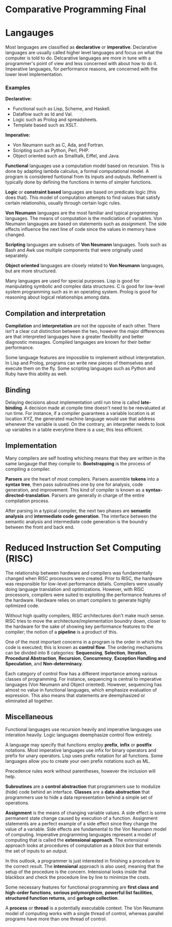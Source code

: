 # Comparative Programming Final

# Langauges
Most languages are classified as **declarative** or **imperative**.
Declarative languages are usually called higher level languages and focus on what the computer is told to do.
Delcarative languages are more in tune with a programmer's point of view and less concerned with about how to do it.
Imperative languages, for performance reasons, are concerned with the lower level implementation.

### Examples
**Declarative:**

* Functional such as Lisp, Scheme, and Haskell.
* Dataflow such as Id and Val.
* Logic such as Prolog and spreadsheets.
* Template based such as XSLT.

**Imperative:**

* Von Neumann such as C, Ada, and Fortran.
* Scripting such as Python, Perl, PHP.
* Object oriented such as Smalltalk, Eiffel, and Java.

**Functional** languages use a computation model based on recursion. This is done by adapting lambda calculus, a formal computational model.
A program is considered funtional from its inputs and outputs.
Refinement is typically done by defining the functions in terms of simpler functions.

**Logic** or **constraint based** languages are based on predicate logic (this does that).
This model of computation attempts to find values that satisfy certain relationshis, usually through certain logic rules.

**Von Neumann** languages are the most familiar and typical programming languages.
The means of computation is the modiciation of variables. Von Neumann langauges are based on statements such as *assignment*. The side effects influence the next line of code since the values in memory have changed.

**Scripting** languages are subsets of **Von Neumann** languages.
Tools such as Bash and Awk use multiple components that were originally used separately.

**Object oriented** languages are closely related to **Von Neumann** languages, but are more structured.

Many languages are used for special purposes. Lisp is good for manipulating symbolic and complex data structures.
C is good for low-level system programming such as in an operating system.
Prolog is good for reasoning about logical relationships among data.

## Compilation and interpretation
**Compilation** and **interpretation** are not the opposite of each other.
There isn't a clear cut distinction between the two, however the major differences are that interpreted languages have a greater flexibility and better diagnostic messages.
Compiled languages are known for their better performance.

Some language features are impossible to implement without interpretation.
In Lisp and Prolog, programs can write new pieces of themselves and execute them on the fly.
Some scripting languages such as Python and Ruby have this ability as well.

## Binding
Delaying decisions about implementation until run time is called **late-binding**.
A decision made at compile time doesn't need to be reevaluated at run time.
For instance, if a compiler guarantees a variable location is at location XYZ, the generated machine language would use that address whenever the variable is used.
On the contrary, an interpreter needs to look up variables in a table everytime there is a use; this less efficient.

## Implementation
Many compilers are self hosting whiching means that they are written in the same langauge that they compile to. **Bootstrapping** is the process of compiling a compiler.

**Parsers** are the heart of most compilers.
Parsers assemble **tokens** into a **syntax tree**, then pass subroutines one by one for analysis, code generation, and improvement.
This kind of compiler is known as a **syntax-directed-translation**.
Parsers are generally in charge of the entire compilation process.

After parsing in a typical compiler, the next two phases are **semantic analysis** and **intermediate code generation**. The interface between the semantic analysis and intermediate code generation is the boundry between the front and back end.

# Reduced Instruction Set Computing (RISC)
The relationship between hardware and compilers was fundamentally changed when RISC processors were created.
Prior to RISC, the hardware was responsible for low-level performance details.
Compilers were usually doing language translation and optimizations.
However, with RISC processors, compilers were suited to exploiting the performance features of the hardware. Hardware relies on smart compilers to generate highly optimized code.

Without high quality compilers, RISC architectures don't make much sense.
RISC tries to move the architecture/implementation boundry down, closer to the hardware for the sake of showing key performance features to the compiler; the notion of a **pipeline** is a product of this.

One of the most important concerns in a program is the order in which the code is executed; this is known as **control flow**.
The ordering mechanisms can be divided into 8 categories: **Sequencing**, **Selection**, **Iteration**, **Procedural Abstraction**, **Recursion**, **Concurrency**, **Exception Handling and Speculation**, and **Non-determinacy**.

Each category of control flow has a different importance among various classes of programming.
For instance, sequencing is central to imperative languages (Von Neumann and Object oriented). However, sequencing has almost no value in functional languages, which emphasize evaluation of expression. This also means that statements are deemphasized or eliminated all together.

## Miscellaneous
Functional languages use recursion heavily and imperative languages use interation heavily.
Logic languages deemphasize control flow entirely.

A language may specify that functions employ **prefix**, **infix** or **postfix** notations.
Most imperative languages use infix for binary operators and prefix for unary operators.
Lisp uses prefix notation for all functions. Some languages allow you to create your own prefix notations such as ML.

Precedence rules work without parentheses, however the inclusion will help.


**Subroutines** are a **control abstraction** that programmers use to modulize (hide) code behind an interface.
**Classes** are a **data abstraction** that programmers use to hide a data representation behind a simple set of operations.

**Assignment** is the means of changing variable values. A side effect is some permanent state change caused by execution of a function.
Assignment statements are a perfect example of a side effect since they change the value of a variable.
Side effects are fundamental to the Von Neumann model of computing.
Imperative programming languages represent a model of computing that is called the **extensional approach**.
The extensional approach looks at procedures of computation as a *black box* that extends the set of inputs to an output.

In this outlook, a programmer is just interested in finishing a procedure to the correct result.
The **intensional** approach is also used, meaning that the setup of the procedure is the concern.
Intensional looks inside that blackbox and check the procedure line by line to minimize the costs.

Some necessary features for functional programming are **first class and high-order functions**, **serious polymorphism**, **powerful list facilities**, **structured function returns**, and **garbage collection**.

A **process** or **thread** is a potentially executable context.
The Von Neumann model of computing works with a single thread of control, whereas parallel programs have more than one thread of control.



